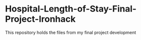 # Hospital-Length-of-Stay-Final-Project-Ironhack
This repository holds the files from my final project development
